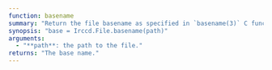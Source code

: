 ```yaml
---
function: basename
summary: "Return the file basename as specified in `basename(3)` C function."
synopsis: "base = Irccd.File.basename(path)"
arguments:
  - "**path**: the path to the file."
returns: "The base name."
---
```

